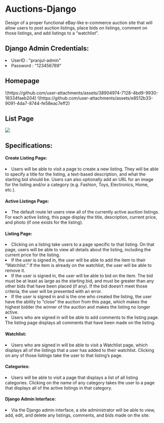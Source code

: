 # Auctions-Django
 Design of a proper functional eBay-like e-commerce auction site that will allow users to post auction listings, place bids on listings, comment on those listings, and add listings to a “watchlist”.
 
 <h2>Django Admin Credentials:</h2>
 <li>UserID : "pranjul-admin"</li>
 <li>Password : "123456789"</li>

<h2>Homepage</h2>
!(https://github.com/user-attachments/assets/38904974-7128-4bd9-9930-18334faeb204)
!(https://github.com/user-attachments/assets/e8512b33-9091-4da7-8744-fe58eac7eff2)

<h2>List Page</h2>
<img src = "/dem_img/2.PNG">
  
<h2>Specifications:</h2>
 
<h4>Create Listing Page:</h4>
<li>
 Users will be able to visit a page to create a new listing. They will be able to specify a title for the listing, a text-based description, and what the starting bid should be. Users can also optionally add an URL for an image for the listing and/or a category (e.g. Fashion, Toys, Electronics, Home, etc.).
</li>

<h4>Active Listings Page:</h4>
<li>
 The default route let users view all of the currently active auction listings. For each active listing, this page display the title, description, current price, and photo (if one exists for the listing).
</li>

<h4>Listing Page: </h4>
<li>
 Clicking on a listing take users to a page specific to that listing. On that page, users will be able to view all details about the listing, including the current price for the listing.
  <li>If the user is signed in, the user will be able to add the item to their “Watchlist.” If the item is already on the watchlist, the user will be able to remove it.</li>
  <li>If the user is signed in, the user will be able to bid on the item. The bid must be at least as large as the starting bid, and must be greater than any other bids that have been placed (if any). If the bid doesn’t meet those criteria, the user will be presented with an error.</li>
  <li>If the user is signed in and is the one who created the listing, the user have the ability to “close” the auction from this page, which makes the highest bidder the winner of the auction and makes the listing no longer active.</li>
  <li>Users who are signed in will be able to add comments to the listing page. The listing page displays all comments that have been made on the listing.</li>
</li>

<h4>Watchlist:</h4>
<li>
 Users who are signed in will be able to visit a Watchlist page, which displays all of the listings that a user has added to their watchlist. Clicking on any of those listings take the user to that listing’s page.
</li>

<h4>Categories:</h4>
<li>
 Users will be able to visit a page that displays a list of all listing categories. Clicking on the name of any category takes the user to a page that displays all of the active listings in that category.
</li>

<h4>Django Admin Interface:</h4>
<li>
Via the Django admin interface, a site administrator will be able to view, add, edit, and delete any listings, comments, and bids made on the site.
</li>

